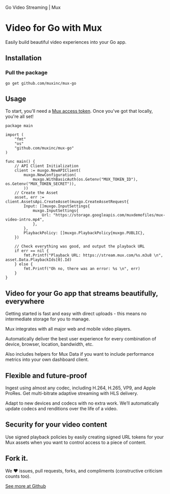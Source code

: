 Go Video Streaming | Mux

# Video for Go with Mux

Easily build beautiful video experiences into your Go app.

## Installation

### Pull the package

	go get github.com/muxinc/mux-go

## Usage

To start, you'll need a [Mux access token](https://dashboard.mux.com/settings/access-tokens). Once you've got that locally, you're all set!

	package main

	import (
	    "fmt"
	    "os"
	    "github.com/muxinc/mux-go"
	)

	func main() {
	    // API Client Initialization
	    client := muxgo.NewAPIClient(
	        muxgo.NewConfiguration(
	            muxgo.WithBasicAuth(os.Getenv("MUX_TOKEN_ID"), os.Getenv("MUX_TOKEN_SECRET")),
	        ))
	    // Create the Asset
	    asset, err := client.AssetsApi.CreateAsset(muxgo.CreateAssetRequest{
	        Input: []muxgo.InputSettings{
	            muxgo.InputSettings{
	                Url: "https://storage.googleapis.com/muxdemofiles/mux-video-intro.mp4",
	            },
	        },
	        PlaybackPolicy: []muxgo.PlaybackPolicy{muxgo.PUBLIC},
	    })

	    // Check everything was good, and output the playback URL
	    if err == nil {
	        fmt.Printf("Playback URL: https://stream.mux.com/%s.m3u8 \n", asset.Data.PlaybackIds[0].Id)
	    } else {
	        fmt.Printf("Oh no, there was an error: %s \n", err)
	    }
	}

## Video for your Go app that streams beautifully, everywhere

Getting started is fast and easy with direct uploads - this means no intermediate storage for you to manage.

Mux integrates with all major web and mobile video players.

Automatically deliver the best user experience for every combination of device, browser, location, bandwidth, etc.

Also includes helpers for Mux Data if you want to include performance metrics into your own dashboard client.

## Flexible and future-proof

Ingest using almost any codec, including H.264, H.265, VP9, and Apple ProRes. Get multi-bitrate adaptive streaming with HLS delivery.

Adapt to new devices and codecs with no extra work. We’ll automatically update codecs and renditions over the life of a video.

## Security for your video content

Use signed playback policies by easily creating signed URL tokens for your Mux assets when you want to control access to a piece of content.

## Fork it.

We ❤️ issues, pull requests, forks, and compliments (constructive criticism counts too).

[See more at Github](https://github.com/muxinc/mux-go)